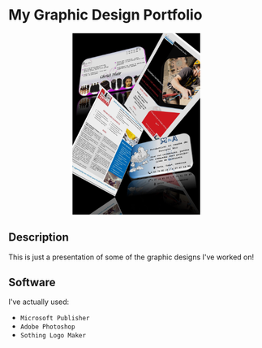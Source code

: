 # My Graphic Design Portfolio

<p align="center">
  <img  width="50%" alt="Demo Image" src="https://github.com/verdianeDada/graphic-design-portfolio/blob/master/Demo.jpg">
</p>


## Description
This is just a presentation of some of the graphic designs I've worked on!

## Software
I've actually used:
- ```Microsoft Publisher``` 
- ```Adobe Photoshop``` 
- ```Sothing Logo Maker``` 
